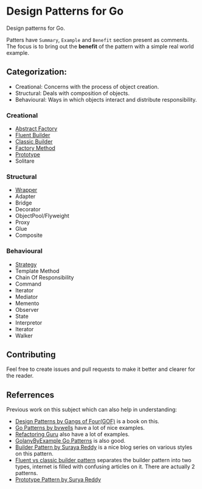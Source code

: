 # Design Patterns for Go

Design patterns for Go. 

Patters have `Summary`, `Example` and `Benefit` section present as comments. The focus is to bring out the **benefit** of the pattern with a simple real world example.

## Categorization:
- Creational: Concerns with the process of object creation.
- Structural: Deals with composition of objects.
- Behavioural: Ways in which objects interact and distribute responsibility.

### Creational
- [Abstract Factory](./creational/abstract_factory.go)
- [Fluent Builder](./creational/fluent_builder.go)
- [Classic Builder](./creational/classic_builder.go)
- [Factory Method](./creational/factory_method.go)
- [Prototype](./creational/prototype.go)
- Solitare


### Structural
- [Wrapper](./structural/wrapper.go)
- Adapter
- Bridge
- Decorator
- ObjectPool/Flyweight
- Proxy
- Glue
- Composite

### Behavioural
- [Strategy](./behavioural/strategy.go)
- Template Method
- Chain Of Responsibility
- Command
- Iterator
- Mediator
- Memento
- Observer
- State
- Interpretor
- Iterator
- Walker

## Contributing

Feel free to create issues and pull requests to make it better and clearer for the reader.

## Referrences
Previous work on this subject which can also help in understanding:
- [Design Patterns by Gangs of Four(GOF)](https://en.wikipedia.org/wiki/Design_Patterns) is a book on this.
- [Go Patterns by bvwells](https://github.com/bvwells/go-patterns) have a lot of nice examples.
- [Refactoring Guru](https://refactoring.guru/design-patterns/go) also have a lot of examples.
- [GolanyByExample Go Patterns](https://golangbyexample.com/all-design-patterns-golang/) is also good.
- [Builder Pattern by Suraya Reddy](https://devcharmander.medium.com/design-patterns-in-golang-the-builder-dac468a71194) is a nice blog series on various styles on this pattern.
- [Fluent vs classic builder pattern](https://medium.com/@sawomirkowalski/design-patterns-builder-fluent-interface-and-classic-builder-d16ad3e98f6c) separates the builder pattern into two types, internet is filled with confusing articles on it. There are actually 2 patterns.
- [Prototype Pattern by Surya Reddy](https://devcharmander.medium.com/design-pattern-in-golang-prototype-e864522e4eeb)
